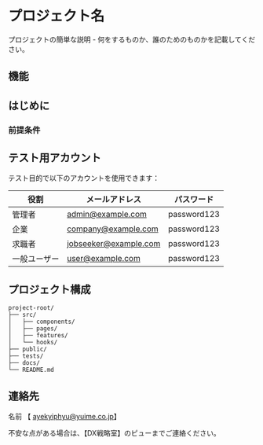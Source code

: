 # プロジェクト名

プロジェクトの簡単な説明 - 何をするものか、誰のためのものかを記載してください。

## 機能

## はじめに

### 前提条件

## テスト用アカウント

テスト目的で以下のアカウントを使用できます：

| 役割 | メールアドレス | パスワード |
|------|-------|----------|
| 管理者 | admin@example.com | password123 |
| 企業 | company@example.com | password123 |
| 求職者 | jobseeker@example.com | password123 |
| 一般ユーザー | user@example.com | password123 |


## プロジェクト構成

```
project-root/
├── src/
│   ├── components/
│   ├── pages/
│   ├── features/
│   └── hooks/
├── public/
├── tests/
├── docs/
└── README.md
```




## 連絡先

名前 【 ayekyiphyu@yuime.co.jp】

不安な点がある場合は、【DX戦略室】のピューまでご連絡ください。
